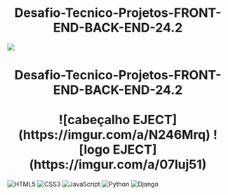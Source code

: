 <h1 align="center">Desafio-Tecnico-Projetos-FRONT-END-BACK-END-24.2</h1>

<img loading="lazy" src="http://img.shields.io/static/v1?label=STATUS&message=EM%20DESENVOLVIMENTO&color=GREEN&style=for-the-badge"/>
</p>

<div align="center">
  <h1 align="center">
    Desafio-Tecnico-Projetos-FRONT-END-BACK-END-24.2
    <br />
    <br />
    ![cabeçalho EJECT](https://imgur.com/a/N246Mrq)
    ![logo EJECT](https://imgur.com/a/07luj51)
  </h1>
</div>


<div align="left">
  
  ![HTML5](https://img.shields.io/badge/HTML5-E34F26?style=for-the-badge&logo=html5&logoColor=white)
  ![CSS3](https://img.shields.io/badge/CSS3-1572B6?style=for-the-badge&logo=css3&logoColor=white)
  ![JavaScript](https://img.shields.io/badge/JavaScript-323330?style=for-the-badge&logo=javascript&logoColor=F7DF1E)
  ![Python](https://img.shields.io/badge/Python-FFD43B?style=for-the-badge&logo=python&logoColor=blue)
  ![Django](https://img.shields.io/badge/Django-092E20?style=for-the-badge&logo=django&logoColor=green)
  
</div>

</p>
